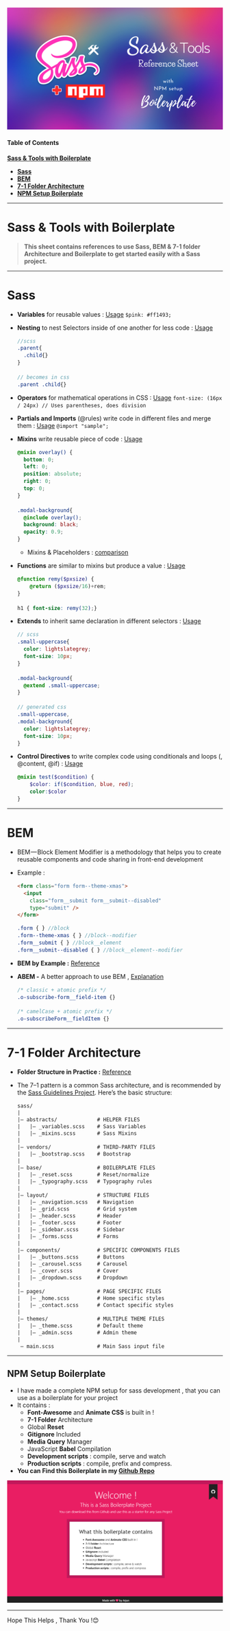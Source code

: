 ![Cover Image](./images/sass.png)

#### Table of Contents

[**Sass & Tools with Boilerplate**](#sass--tools-with-boilerplate)

- **[Sass](#sass)**
- **[BEM](#bem)**
- [**7-1 Folder Architecture**](#7-1-folder-architecture)
- [**NPM Setup Boilerplate**](#npm-setup-boilerplate)
---
# Sass & Tools with Boilerplate

> **This sheet contains references to use Sass, BEM & 7-1 folder Architecture and Boilerplate to get started easily with a Sass project.**

---

# Sass


- **Variables** for reusable values : [Usage](https://marksheet.io/sass-variables.html)
  `$pink: #ff1493;`

- **Nesting** to nest Selectors inside of one another for less code : [Usage](https://marksheet.io/sass-nesting.html)
  ```scss
  //scss
  .parent{
    .child{}
  }
  
  // becomes in css
  .parent .child{}
  ```
  
- **Operators** for mathematical operations in CSS : [Usage](https://www.sitepoint.com/sass-basics-operators/)
  `font-size: (16px / 24px) // Uses parentheses, does division`

- **Partials and Imports** (@rules) write code in different files and merge them : [Usage](https://www.sitepoint.com/sass-basics-rules-directives/)
  `@import "sample";`

- **Mixins** write reusable piece of code : [Usage](https://www.sitepoint.com/sass-basics-the-mixin-directive/)
  ```scss
  @mixin overlay() {
    bottom: 0;
    left: 0;
    position: absolute;
    right: 0;
    top: 0;
  }
  
  .modal-background{
    @include overlay();
    background: black;
    opacity: 0.9;
  }
  ```

  - Mixins & Placeholders : [comparison](https://www.sitepoint.com/sass-mixin-placeholder/) 

- **Functions** are similar to mixins but produce a value : [Usage](https://www.sitepoint.com/sass-basics-function-directive/)
  ```scss
  @function remy($pxsize) {
      @return ($pxsize/16)+rem;
  }
  
  h1 { font-size: remy(32);}
  ```

- **Extends** to inherit same declaration in  different selectors : [Usage](https://marksheet.io/sass-extend.html)
  ```scss
  // scss
  .small-uppercase{
    color: lightslategrey;
    font-size: 10px;
  }
  
  .modal-background{
    @extend .small-uppercase;
  }
  
  // generated css
  .small-uppercase,
  .modal-background{
    color: lightslategrey;
    font-size: 10px;
  }
  ```
  
- **Control Directives** to write complex code using conditionals and loops (, @content, @if) : [Usage](https://www.sitepoint.com/sass-basics-control-directives-expressions/)
  ```scss
  @mixin test($condition) {
      $color: if($condition, blue, red);
      color:$color
  }
  ```
  
---

# BEM

- BEM — Block Element Modifier is a methodology that helps you to create reusable components and code sharing in front-end development

- Example : 

  ```html
  <form class="form form--theme-xmas">
    <input
      class="form__submit form__submit--disabled"
      type="submit" />
  </form>
  ```
  ```scss
  .form { } //block
  .form--theme-xmas { } //block--modifier
  .form__submit { } //block__element
  .form__submit--disabled { } //block__element--modifier
  ```

- **BEM by Example :** [Reference](https://seesparkbox.com/foundry/bem_by_example)

- **ABEM -** A better approach to use BEM , [Explanation](https://css-tricks.com/abem-useful-adaptation-bem/)

  ```css
  /* classic + atomic prefix */
  .o-subscribe-form__field-item {}
  
  /* camelCase + atomic prefix */
  .o-subscribeForm__fieldItem {}
  ```

  

---

# 7-1 Folder Architecture

- **Folder Structure in Practice :** [Reference](https://www.sitepoint.com/architecture-sass-project/)
- The 7–1 pattern is a common Sass architecture, and is recommended by the [Sass Guidelines Project](https://sass-guidelin.es/#architecture). Here’s the basic structure:

  ``` 
  sass/
  |
  |– abstracts/             # HELPER FILES
  |   |– _variables.scss    # Sass Variables
  |   |– _mixins.scss       # Sass Mixins
  |
  |– vendors/               # THIRD-PARTY FILES
  |   |– _bootstrap.scss    # Bootstrap
  |
  |– base/                  # BOILERPLATE FILES
  |   |– _reset.scss        # Reset/normalize
  |   |– _typography.scss   # Typography rules
  |
  |– layout/                # STRUCTURE FILES
  |   |– _navigation.scss   # Navigation
  |   |– _grid.scss         # Grid system
  |   |– _header.scss       # Header
  |   |– _footer.scss       # Footer
  |   |– _sidebar.scss      # Sidebar
  |   |– _forms.scss        # Forms
  |
  |– components/            # SPECIFIC COMPONENTS FILES
  |   |– _buttons.scss      # Buttons
  |   |– _carousel.scss     # Carousel
  |   |– _cover.scss        # Cover
  |   |– _dropdown.scss     # Dropdown
  |
  |– pages/                 # PAGE SPECIFIC FILES
  |   |– _home.scss         # Home specific styles
  |   |– _contact.scss      # Contact specific styles
  |
  |– themes/                # MULTIPLE THEME FILES
  |   |– _theme.scss        # Default theme
  |   |– _admin.scss        # Admin theme
  |
   – main.scss              # Main Sass input file
  ```

---

## NPM Setup Boilerplate

- I have made a complete NPM setup for sass development , that you can use as a boilerplate for your project
- It contains :
  - **Font-Awesome** and **Animate CSS** is built in !
  - **7-1 Folder** Architecture
  - Global **Reset**
  - **Gitignore** Included
  - **Media Query** Manager
  - JavaScript **Babel** Compilation 
  - **Development scripts** : compile, serve and watch
  - **Production scripts** : compile, prefix and compress.
- **You can Find this Boilerplate in my [Github Repo](https://www.github.com/zinox9/sassplate)**

![Boilerplate Image](./images/sassboilerplate.png)

---

Hope This Helps , Thank You !😊